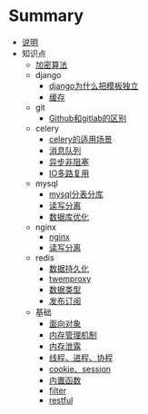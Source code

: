 # Summary

* [说明](README.md)
* 知识点
    * [加密算法](day01/1.md)
    * django
        * [django为什么把模板独立](day01/2.md)
        * [缓存](day01/9.md)
    * git
         * [Github和gitlab的区别](day01/3.md)   
    * celery
         * [celery的适用场景](day01/4.md) 
         * [消息队列](day01/5.md) 
         * [异步非阻塞](day01/7.md) 
         * [IO多路复用](day01/23.md)
    * mysql
         * [mysql分表分库](day01/6.md) 
         * [读写分离](day01/8.md) 
         * [数据库优化](day01/22.md)
    * nginx
         * [nginx](day01/10.md) 
         * [读写分离](day01/8.md) 
    * redis
         * [数据持久化](day01/11.md) 
         * [twemproxy](day01/12.md) 
         * [数据类型](day01/13.md)
         * [发布订阅](day01/20.md)
    * 基础
         * [面向对象](day01/14.md)
         * [内存管理机制](day01/15.md)
         * [内存泄露](day01/16.md)
         * [线程、进程、协程](day01/17.md)
         * [cookie、session](day01/18.md)
         * [内置函数](day01/19.md)
         * [filter](day01/21.md)
         * [restful](day01/22.md)
    



